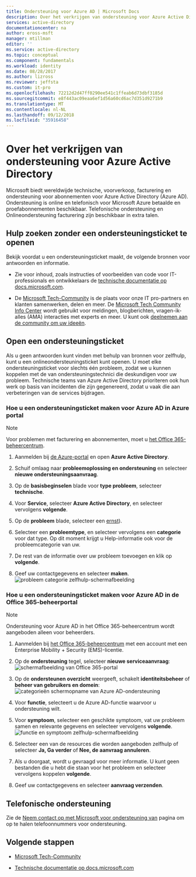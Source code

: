 ```yaml
---
title: Ondersteuning voor Azure AD | Microsoft Docs
description: Over het verkrijgen van ondersteuning voor Azure Active Directory
services: active-directory
documentationcenter: na
author: eross-msft
manager: mtillman
editor: ''
ms.service: active-directory
ms.topic: conceptual
ms.component: fundamentals
ms.workload: identity
ms.date: 08/28/2017
ms.author: lizross
ms.reviewer: jeffsta
ms.custom: it-pro
ms.openlocfilehash: 72212d2d47ff0290ee541c1ffeab6d73dbf3185d
ms.sourcegitcommit: e8f443ac09eaa6ef1d56a60cd6ac7d351d9271b9
ms.translationtype: MT
ms.contentlocale: nl-NL
ms.lasthandoff: 09/12/2018
ms.locfileid: "35916458"
---
```

# <a name="how-to-get-support-for-azure-active-directory"></a>Over het verkrijgen van ondersteuning voor Azure Active Directory


Microsoft biedt wereldwijde technische, voorverkoop, facturering en ondersteuning voor abonnementen voor Azure Active Directory (Azure AD). Ondersteuning is online en telefonisch voor Microsoft Azure betaalde en proefabonnementen beschikbaar. Telefonische ondersteuning en Onlineondersteuning facturering zijn beschikbaar in extra talen. 

## <a name="find-help-without-opening-a-support-ticket"></a>Hulp zoeken zonder een ondersteuningsticket te openen

Bekijk voordat u een ondersteuningsticket maakt, de volgende bronnen voor antwoorden en informatie. 

* Zie voor inhoud, zoals instructies of voorbeelden van code voor IT-professionals en ontwikkelaars de [technische documentatie op docs.microsoft.com](https://docs.microsoft.com/azure/active-directory/).

* De [Microsoft Tech-Community](https://techcommunity.microsoft.com/) is de plaats voor onze IT pro-partners en klanten samenwerken, delen en meer. De [Microsoft Tech Community Info Center](https://techcommunity.microsoft.com/t5/Community-Info-Center/ct-p/Community-Info-Center) wordt gebruikt voor meldingen, blogberichten, vragen-ik-alles (AMA) interacties met experts en meer. U kunt ook [deelnemen aan de community om uw ideeën](https://techcommunity.microsoft.com/t5/Communities/ct-p/communities).


## <a name="open-a-support-ticket"></a>Open een ondersteuningsticket

Als u geen antwoorden kunt vinden met behulp van bronnen voor zelfhulp, kunt u een onlineondersteuningsticket kunt openen. U moet elke ondersteuningsticket voor slechts één probleem, zodat we u kunnen koppelen met de van ondersteuningstechnici die deskundigen voor uw probleem. Technische teams van Azure Active Directory prioriteren ook hun werk op basis van incidenten die zijn gegenereerd, zodat u vaak die aan verbeteringen van de services bijdragen.

### <a name="how-to-open-a-support-ticket-for-azure-ad-in-the-azure-portal"></a>Hoe u een ondersteuningsticket maken voor Azure AD in Azure portal

> [!NOTE]
> Voor problemen met facturering en abonnementen, moet u [het Office 365-beheercentrum](https://portal.office.com).
> 

1. Aanmelden bij [de Azure-portal](https://portal.azure.com) en open **Azure Active Directory**.
   
2. Schuif omlaag naar **probleemoplossing en ondersteuning** en selecteer **nieuwe ondersteuningsaanvraag**.
   
3. Op de **basisbeginselen** blade voor **type probleem**, selecteer **technische**.
   
4. Voor **Service**, selecteer **Azure Active Directory**, en selecteer vervolgens **volgende**.

5. Op de **probleem** blade, selecteer een [ernst](https://azure.microsoft.com/support/plans/response/)).
  
6. Selecteer een **probleemtype**, en selecteer vervolgens een **categorie** voor dat type. Op dit moment krijgt u Help-informatie ook voor de probleemcategorie van uw.
  
7. De rest van de informatie over uw probleem toevoegen en klik op **volgende**.
  
8. Geef uw contactgegevens en selecteer **maken**.
  ![probleem categorie zelfhulp-schermafbeelding](./media/active-directory-troubleshooting-support-howto/open-support-ticket.png)

### <a name="how-to-open-a-support-ticket-for-azure-ad-in-the-office-365-portal"></a>Hoe u een ondersteuningsticket maken voor Azure AD in de Office 365-beheerportal

> [!NOTE]
> Ondersteuning voor Azure AD in het Office 365-beheercentrum wordt aangeboden alleen voor beheerders.
> 

1. Aanmelden bij [het Office 365-beheercentrum](https://portal.office.com) met een account met een Enterprise Mobility + Security (EMS)-licentie.

2. Op de **ondersteuning** tegel, selecteer **nieuwe serviceaanvraag**: ![schermafbeelding van Office 365-portal](./media/active-directory-troubleshooting-support-howto/office-portal.png)

3. Op de **ondersteunen overzicht** weergeeft, schakelt **identiteitsbeheer** of **beheer van gebruikers en domein**: ![categorieën schermopname van Azure AD-ondersteuning](./media/active-directory-troubleshooting-support-howto/select-identity.png)

4. Voor **functie**, selecteert u de Azure AD-functie waarvoor u ondersteuning wilt.

5. Voor **symptoom**, selecteer een geschikte symptoom, vat uw probleem samen en relevante gegevens en selecteer vervolgens **volgende**.
  ![functie en symptoom zelfhulp-schermafbeelding](./media/active-directory-troubleshooting-support-howto/open-service-request.png)

6. Selecteer een van de resources die worden aangeboden zelfhulp of selecteer **Ja, Ga verder** of **Nee, de aanvraag annuleren**.

7. Als u doorgaat, wordt u gevraagd voor meer informatie. U kunt geen bestanden die u hebt die staan voor het probleem en selecteer vervolgens koppelen **volgende**.

8. Geef uw contactgegevens en selecteer **aanvraag verzenden**.

## <a name="get-phone-support"></a>Telefonische ondersteuning

Zie de [Neem contact op met Microsoft voor ondersteuning van](https://portal.office.com/Support/ContactUs.aspx) pagina om op te halen telefoonnummers voor ondersteuning.

##  <a name="next-steps"></a>Volgende stappen

* [Microsoft Tech-Community](https://techcommunity.microsoft.com/)

* [Technische documentatie op docs.microsoft.com](https://docs.microsoft.com/azure/active-directory/)
